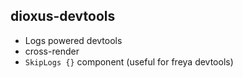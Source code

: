 ## dioxus-devtools

- Logs powered devtools
- cross-render
- `SkipLogs {}` component (useful for freya devtools)
